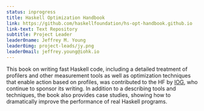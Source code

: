 ```yaml
---
status: inprogress
title: Haskell Optimization Handbook
link: https://github.com/haskellfoundation/hs-opt-handbook.github.io
link-text: Text Repository
subtitle: Project Leader
leader0name: Jeffrey M. Young
leader0img: project-leads/jy.png
leader0mail: jeffrey.young@iohk.io
---
```


This book on writing fast Haskell code, including a detailed treatment of profilers and other measurement tools as well as optimization techniques that enable action based on profiles, was contributed to the HF by [IOG](https://iohk.io/), who continue to sponsor its writing. In addition to a describing tools and techniques, the book also provides case studies, showing how to dramatically improve the performance of real Haskell programs.
